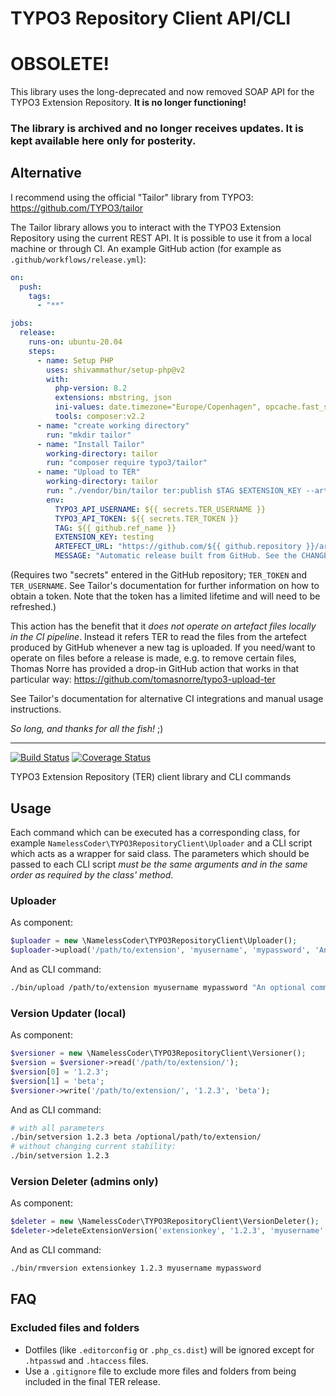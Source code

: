 TYPO3 Repository Client API/CLI
===============================

# OBSOLETE!

This library uses the long-deprecated and now removed SOAP API for the TYPO3 Extension Repository. **It is no longer functioning!**

### The library is archived and no longer receives updates. It is kept available here only for posterity.

## Alternative

I recommend using the official "Tailor" library from TYPO3: https://github.com/TYPO3/tailor

The Tailor library allows you to interact with the TYPO3 Extension Repository using the current REST API. It is possible
to use it from a local machine or through CI. An example GitHub action (for example as `.github/workflows/release.yml`):

```yaml
on:
  push:
    tags:
      - "**"

jobs:
  release:
    runs-on: ubuntu-20.04
    steps:
      - name: Setup PHP
        uses: shivammathur/setup-php@v2
        with:
          php-version: 8.2
          extensions: mbstring, json
          ini-values: date.timezone="Europe/Copenhagen", opcache.fast_shutdown=0
          tools: composer:v2.2
      - name: "create working directory"
        run: "mkdir tailor"
      - name: "Install Tailor"
        working-directory: tailor
        run: "composer require typo3/tailor"
      - name: "Upload to TER"
        working-directory: tailor
        run: "./vendor/bin/tailor ter:publish $TAG $EXTENSION_KEY --artefact $ARTEFECT_URL --comment \"$MESSAGE\""
        env:
          TYPO3_API_USERNAME: ${{ secrets.TER_USERNAME }}
          TYPO3_API_TOKEN: ${{ secrets.TER_TOKEN }}
          TAG: ${{ github.ref_name }}
          EXTENSION_KEY: testing
          ARTEFECT_URL: "https://github.com/${{ github.repository }}/archive/${{ github.ref }}.zip"
          MESSAGE: "Automatic release built from GitHub. See the CHANGELOG.md file that is shipped with this release for details."
```

(Requires two "secrets" entered in the GitHub repository; `TER_TOKEN` and `TER_USERNAME`. See Tailor's documentation for
further information on how to obtain a token. Note that the token has a limited lifetime and will need to be refreshed.)

This action has the benefit that it *does not operate on artefact files locally in the CI pipeline*. Instead it refers
TER to read the files from the artefect produced by GitHub whenever a new tag is uploaded. If you need/want to operate
on files before a release is made, e.g. to remove certain files, Thomas Norre has provided a drop-in GitHub action that
works in that particular way: https://github.com/tomasnorre/typo3-upload-ter

See Tailor's documentation for alternative CI integrations and manual usage instructions.

_So long, and thanks for all the fish!_ ;)

------------------------------------------------------------------------------------------------------------------------

[![Build Status](https://img.shields.io/travis/NamelessCoder/typo3-repository-client.svg?style=flat-square&label=package)](https://travis-ci.org/NamelessCoder/typo3-repository-client) [![Coverage Status](https://img.shields.io/coveralls/NamelessCoder/typo3-repository-client.svg?style=flat-square)](https://coveralls.io/r/NamelessCoder/typo3-repository-client)

TYPO3 Extension Repository (TER) client library and CLI commands

Usage
-----

Each command which can be executed has a corresponding class, for example `NamelessCoder\TYPO3RepositoryClient\Uploader` and a CLI script which acts as a wrapper for said class. The parameters which should be passed to each CLI script *must be the same arguments and in the same order as required by the class' method*.

### Uploader

As component:

```php
$uploader = new \NamelessCoder\TYPO3RepositoryClient\Uploader();
$uploader->upload('/path/to/extension', 'myusername', 'mypassword', 'An optional comment');
```

And as CLI command:

```bash
./bin/upload /path/to/extension myusername mypassword "An optional comment"
```

### Version Updater (local)

As component:

```php
$versioner = new \NamelessCoder\TYPO3RepositoryClient\Versioner();
$version = $versioner->read('/path/to/extension/');
$version[0] = '1.2.3';
$version[1] = 'beta';
$versioner->write('/path/to/extension/', '1.2.3', 'beta');

```

And as CLI command:

```bash
# with all parameters
./bin/setversion 1.2.3 beta /optional/path/to/extension/
# without changing current stability:
./bin/setversion 1.2.3
```

### Version Deleter (admins only)

As component:

```php
$deleter = new \NamelessCoder\TYPO3RepositoryClient\VersionDeleter();
$deleter->deleteExtensionVersion('extensionkey', '1.2.3', 'myusername', 'mypassword');
```

And as CLI command:

```bash
./bin/rmversion extensionkey 1.2.3 myusername mypassword
```


FAQ
---

### Excluded files and folders

* Dotfiles (like `.editorconfig` or `.php_cs.dist`) will be ignored except for `.htpasswd` and `.htaccess` files.
* Use a `.gitignore` file to exclude more files and folders from being included in the final TER release.
